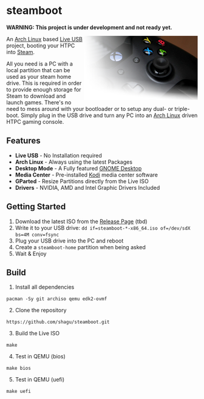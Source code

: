# steamboot

**WARNING: This project is under development and not ready yet.**

<img src="res/controller.png" float="right" align="right">

An [Arch Linux](https://archlinux.org/) based [Live USB](https://en.wikipedia.org/wiki/Live_USB) project, booting your HTPC into [Steam](https://store.steampowered.com/).

All you need is a PC with a local partition that can be used as your steam home drive. This is required in order to provide enough storage for Steam to download and launch games. There's no need to mess around with your bootloader or to setup any dual- or triple-boot. Simply plug in the USB drive and turn any PC into an [Arch Linux](https://archlinux.org) driven HTPC gaming console.

## Features

* **Live USB** - No Installation required
* **Arch Linux** - Always using the latest Packages
* **Desktop Mode** - A Fully featured [GNOME Desktop](https://gnome.org)
* **Media Center** - Pre-installed [Kodi](https://kodi.tv/) media center software
* **GParted** - Resize Partitions directly from the Live ISO
* **Drivers** - NVIDIA, AMD and Intel Graphic Drivers Included

## Getting Started

1. Download the latest ISO from the [Release Page](https://github.com/shagu/steamboot/releases) (tbd)
2. Write it to your USB drive: `dd if=steamboot-*-x86_64.iso of=/dev/sdX bs=4M conv=fsync`
3. Plug your USB drive into the PC and reboot
4. Create a `steamboot-home` partition when being asked
5. Wait & Enjoy

## Build

1. Install all dependencies

```
pacman -Sy git archiso qemu edk2-ovmf
```

2. Clone the repository

```
https://github.com/shagu/steamboot.git
```

3. Build the Live ISO

```
make
```

4. Test in QEMU (bios)

```
make bios
```

5. Test in QEMU (uefi)

```
make uefi
```